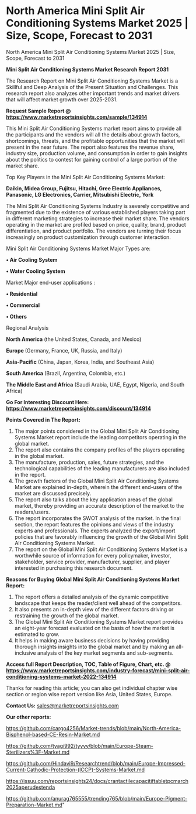 # North America Mini Split Air Conditioning Systems Market 2025 | Size, Scope, Forecast to 2031
 North America Mini Split Air Conditioning Systems Market 2025 | Size, Scope, Forecast to 2031

<strong>Mini Split Air Conditioning Systems Market Research Report 2031</strong>

The Research Report on Mini Split Air Conditioning Systems Market is a Skillful and Deep Analysis of the Present Situation and Challenges. This research report also analyzes other important trends and market drivers that will affect market growth over 2025-2031.

<strong>Request Sample Report @ <a href=https://www.marketreportsinsights.com/sample/134914>https://www.marketreportsinsights.com/sample/134914</a></strong>

This Mini Split Air Conditioning Systems market report aims to provide all the participants and the vendors will all the details about growth factors, shortcomings, threats, and the profitable opportunities that the market will present in the near future. The report also features the revenue share, industry size, production volume, and consumption in order to gain insights about the politics to contest for gaining control of a large portion of the market share.

Top Key Players in the Mini Split Air Conditioning Systems Market:

<strong>Daikin, Midea Group, Fujitsu, Hitachi, Gree Electric Appliances, Panasonic, LG Electronics, Carrier, Mitsubishi Electric, York</strong>

The Mini Split Air Conditioning Systems Industry is severely competitive and fragmented due to the existence of various established players taking part in different marketing strategies to increase their market share. The vendors operating in the market are profiled based on price, quality, brand, product differentiation, and product portfolio. The vendors are turning their focus increasingly on product customization through customer interaction.

Mini Split Air Conditioning Systems Market Major Types are:

<strong>• Air Cooling System

• Water Cooling System</strong>

Market Major end-user applications :

<strong>• Residential

• Commercial

• Others</strong>

Regional Analysis

</u><strong><b>North America</b></strong> (the United States, Canada, and Mexico)

<strong><b>Europe </b></strong>(Germany, France, UK, Russia, and Italy)

<strong><b>Asia-Pacific</b></strong> (China, Japan, Korea, India, and Southeast Asia)

<strong><b>South America</b></strong> (Brazil, Argentina, Colombia, etc.)

<strong><b>The Middle East and Africa</b></strong> (Saudi Arabia, UAE, Egypt, Nigeria, and South Africa)

<strong>Go For Interesting Discount Here: <a href=https://www.marketreportsinsights.com/discount/134914>https://www.marketreportsinsights.com/discount/134914</a></strong>

<strong>Points Covered in The Report:</strong>
<ol>
  <li>The major points considered in the Global Mini Split Air Conditioning Systems Market report include the leading competitors operating in the global market.</li>
  <li>The report also contains the company profiles of the players operating in the global market.</li>
  <li>The manufacture, production, sales, future strategies, and the technological capabilities of the leading manufacturers are also included in the report.</li>
  <li>The growth factors of the Global Mini Split Air Conditioning Systems Market are explained in-depth, wherein the different end-users of the market are discussed precisely.</li>
  <li>The report also talks about the key application areas of the global market, thereby providing an accurate description of the market to the readers/users.</li>
  <li>The report incorporates the SWOT analysis of the market. In the final section, the report features the opinions and views of the industry experts and professionals. The experts analyzed the export/import policies that are favorably influencing the growth of the Global Mini Split Air Conditioning Systems Market.</li>
  <li>The report on the Global Mini Split Air Conditioning Systems Market is a worthwhile source of information for every policymaker, investor, stakeholder, service provider, manufacturer, supplier, and player interested in purchasing this research document.</li>
</ol>
<strong>Reasons for Buying Global Mini Split Air Conditioning Systems Market Report:</strong>

<ol>
  <li>The report offers a detailed analysis of the dynamic competitive landscape that keeps the reader/client well ahead of the competitors.</li>
  <li>It also presents an in-depth view of the different factors driving or restraining the growth of the global market.</li>
  <li>The Global Mini Split Air Conditioning Systems Market report provides an eight-year forecast evaluated on the basis of how the market is estimated to grow.</li>
  <li>It helps in making aware business decisions by having providing thorough insights insights into the global market and by making an all-inclusive analysis of the key market segments and sub-segments.</li>
</ol>
<strong>Access full Report Description, TOC, Table of Figure, Chart, etc. @ <a href=https://www.marketreportsinsights.com/industry-forecast/mini-split-air-conditioning-systems-market-2022-134914>https://www.marketreportsinsights.com/industry-forecast/mini-split-air-conditioning-systems-market-2022-134914</a></strong>


Thanks for reading this article; you can also get individual chapter wise section or region wise report version like Asia, United States, Europe.

<strong>Contact Us:</strong>
sales@marketreportsinsights.com

<strong>Our other reports:</strong>

<a href=https://github.com/cargo4256/Market-trends/blob/main/North-America-Bisphenol-based-CE-Resin-Market.md>https://github.com/cargo4256/Market-trends/blob/main/North-America-Bisphenol-based-CE-Resin-Market.md</a>

<a href=https://github.com/tyagi992/tyyyy/blob/main/Europe-Steam-Sterilizers%3F-Market.md>https://github.com/tyagi992/tyyyy/blob/main/Europe-Steam-Sterilizers%3F-Market.md</a>

<a href=https://github.com/Hindavi9/Researchtrend/blob/main/Europe-Impressed-Current-Cathodic-Protection-(ICCP)-Systems-Market.md>https://github.com/Hindavi9/Researchtrend/blob/main/Europe-Impressed-Current-Cathodic-Protection-(ICCP)-Systems-Market.md</a>

<a href=https://issuu.com/reportsinsights24/docs/crantactilecapacitiftabletpcmarch2025aperudestenda>https://issuu.com/reportsinsights24/docs/crantactilecapacitiftabletpcmarch2025aperudestenda</a>

<a href=https://github.com/anurag765555/trending765/blob/main/Europe-Pigment-Preparation-Market.md>https://github.com/anurag765555/trending765/blob/main/Europe-Pigment-Preparation-Market.md</a>"
